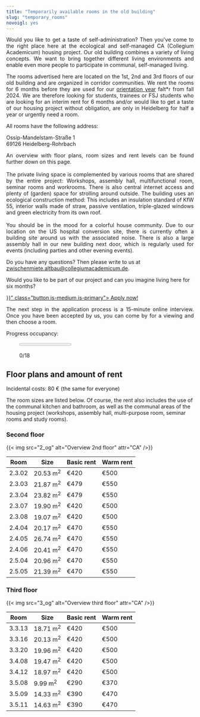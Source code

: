 ```yaml
---
title: "Temporarily available rooms in the old building"
slug: "temporary_rooms"
novoigl: yes
---
```


<p style="text-align:justify">
Would you like to get a taste of self-administration? Then you've come to the right place here at the ecological and
self-managed CA (Collegium Academicum) housing project. Our old building combines a variety of living concepts.
We want to bring together different living environments and enable even more people to participate in communal, self-managed living.
</p>

<div class="color-block">
<p style="text-align:justify">
The rooms advertised here are located on the 1st, 2nd and 3rd floors of our old building and are organized in corridor
communities. We rent the rooms for 6 months before they are used for our <a href="/orientierungsjahr">orientation year</a>
falt*r from fall 2024.
We are therefore looking for students, trainees or FSJ students who are looking for an interim rent for 6 months
and/or would like to get a taste of our housing project without obligation, are only in Heidelberg for half a year or
urgently need a room.
</p>
</div>

<p style="text-align:justify">
</p>

All rooms have the following address:

Ossip-Mandelstam-Straße 1 \
69126 Heidelberg-Rohrbach
</p>

<p style="text-align:justify">
An overview with floor plans, room sizes and rent levels can be found further down on this page.
<br><br>
The private living space is complemented by various rooms that are shared by the entire project:
Workshops, assembly hall, multifunctional room, seminar rooms and workrooms.
There is also central internet access and plenty of (garden) space for strolling around outside.
The building uses an ecological construction method: This includes an insulation standard of KfW 55, interior
walls made of straw, passive ventilation, triple-glazed windows and green electricity from its own roof.
<br><br>
You should be in the mood for a colorful house community. Due to our location on the US hospital conversion site, there is currently often a building site around us with the associated noise. There is also a large assembly hall in our new building next door, which is regularly used for events (including parties and other evening events).
</p>

Do you have any questions? Then please write to us at zwischenmiete.altbau@collegiumacademicum.de.


Would you like to be part of our project and can you imagine living here for six months?

<div class="buttons is-centered">
    <a href="{{< relref "/bewerbung_befristet" >}}" class="button is-medium is-primary">
        <span class="icon">
            <i class="icon-home"></i>
        </span>
        <span>Apply now!</span>
    </a>
</div>

<p style="text-align:justify">
The next step in the application process is a 15-minute online interview. Once you have been accepted by us, you can come by for a viewing and then choose a room.
</p>

Progress occupancy:
<div style="width:86%; margin-left:7%; margin-bottom:0px; margin-top:0px">
<div class="progress-wrapperEinzug">
  <progress class="progress is-large is-primary" value="0" max="18"></progress>
  <p class="progress-value has-text-white" style="--progressing: 180;"> 0/18 </p>
</div>
</div>

## Floor plans and amount of rent

Incidental costs: 80 € (the same for everyone)

The room sizes are listed below. Of course, the rent also includes the use of the communal kitchen and bathroom, as well as the communal areas of the housing project (workshops, assembly hall, multi-purpose room, seminar rooms and study rooms).

### Second floor

{{< img src="2_og" alt="Overview 2nd floor" attr="CA" />}}

| Room | Size | Basic rent | Warm rent |
|--------------------------|----------------|------------------|--------------------------------------|
|2.3.02|20.53 m<sup>2</sup>|€420|€500|
|2.3.03|21.87 m<sup>2</sup>|€479|€550|
|2.3.04|23.82 m<sup>2</sup>|€479|€550|
|2.3.07|19.90 m<sup>2</sup>|€420|€500|
|2.3.08|19.07 m<sup>2</sup>|€420|€500|
|2.4.04|20.17 m<sup>2</sup>|€470|€550|
|2.4.05|26.74 m<sup>2</sup>|€470|€550|
|2.4.06|20.41 m<sup>2</sup>|€470|€550|
|2.5.04|20.96 m<sup>2</sup>|€470|€550|
|2.5.05|21.39 m<sup>2</sup>|€470|€550|

### Third floor

{{< img src="3_og" alt="Overview third floor" attr="CA" />}}

| Room | Size | Basic rent | Warm rent |
|--------------------------|----------------|------------------|--------------------------------------|
|3.3.13|18.71 m<sup>2</sup>|€420|€500|
|3.3.16|20.13 m<sup>2</sup>|€420|€500|
|3.3.20|19.96 m<sup>2</sup>|€420|€500|
|3.4.08|19.47 m<sup>2</sup>|€420|€500|
|3.4.12|18.97 m<sup>2</sup>|€420|€500|
|3.5.08| 9.99 m<sup>2</sup>|€290|€370|
|3.5.09|14.33 m<sup>2</sup>|€390|€470|
|3.5.11|14.63 m<sup>2</sup>|€390|€470|

